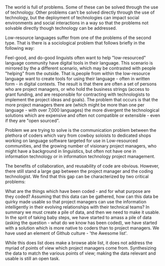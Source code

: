 The world is full of problems. Some of these can be solved through the use of technology. Other problems can't be solved directly through the use of technology, but the deployment of technologies can impact social environments and social interactions in a way so that the problems not solvable directly though technology can be addressed.

Low-resource languages suffer from one of the problems of the second type. That is there is a sociological problem that follows briefly in the following way:

Feel-good, and do-good linguists often want to help "low-resourced" language community have digital tools in their language. This scenario is mirrored by the a different scenario, which may be contrasted with people "helping" from the outside. That is,people from within the low-resource language want to create tools for using their language - often in written form - in digital contexts. The result is that there are often a set of persons who are project managers, or who hold the business strings (access to grant funding, and are responsible for contracting with technologists to implement the project ideas and goals). The problem that occurs is that the more project managers there are (which might be more than one per language - with over 7,000 languages) the more divergent the technological solutions which are expensive and often not compatible or extensible - even if they are "open sourced".

Problem we are trying to solve is the communication problem between the plethora of coders which vary from cowboy soloists to dedicated shops working on language software targeted for use in Low-resourced communities, and the growing number of visionary project managers, who might have a background in linguistics, but often not have one in information technology or in information technology project management.

The benefits of collaboration, and reusability of code are obvious. However, there still stand a large gap between the project manager and the coding technologist. We find that this gap can be characterized by two critical problems:

What are the things which have been coded - and for what purpose are they coded?
Assuming that this data can be gathered, how can this data be quirky made usable so that project managers can use the information intelligently in their evolving relationships with their technical teams? In summary we must create a pile of data, and then we need to make it usable.
In the sprit of taking baby steps, we have started to amass a pile of data (asking the question - what do we know has been coded), we have started with a solution which is more native to coders than to project managers. We have used an element of Github culture - 'the Awesome list'.

While this does list does make a browse able list, it does not address the myriad of points of view which project managers come from. Synthesizing the data to match the various points of view; making the data relevant and usable is still an open task.
